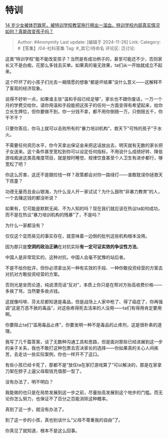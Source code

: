 # 特训
[14 岁少女被体罚致死，被特训学校教官拖行擦出一溜血，特训学校内部真实情况如何？真能改变孩子吗？](https://www.zhihu.com/question/4943101217/answer/41148245026)

> Author: #Anonymity
> Last update: [编辑于 2024-11-26]
> Link:
> Category: #【答集】/04-社科答集 
> Tag: #_其它/待命名 
> 评论区:
> 泛讨论:

这类“特训学校”能不能改变孩子？当然是有成功例子的，甚至可能还不少，否则家长又不是白痴，花那么多钱去买单。如果真的毫无效果，ta们从一开始就成立不起来。

这个吓坏了的小孩子们光去一厢情愿的想象“都是坏结果”没什么意义——这解释不了客观的经济现象。

说得不好听一点，如果谁主张“温和手段已经足够”，家长也不跟你废话，一万一个月的学费交给你，请你用温和手段能把这孩子的任何一方面变得有希望起来，给你立长生牌位，但你要做不到，你一分钱不拿，都不用你倒赔一万，只倒赔五千，你干不干？

只要你答应，你马上就可以击败所有的“暴力培训机构”，救天下“可怜的孩子”于水火。

不需要任何资历水平，你今天拿出保证金来把这话放出去，明天就有无数的家长把子女送来。这个条件甚至宽松到你可以设定任何指标，不用说什么成绩好转、降低游戏痴迷这类高难度项目，就是按时睡觉、规律饮食甚至个人卫生有进步都行，够宽松了吧？

你这么厉害，这还不是跟捡钱一样？政策都会对你一路绿灯——谁敢耽误你拯救天下孩童？

功德无量而且金山银海，为什么没人开一家试试？为什么鼓吹“非暴力教育”的人，一个去赚这钱的都没听说？

如果有，它可能是默默无闻、不为人知的吗？现在我们就应该在热议ta如何成功，而不是在热议“暴力培训机构的残暴”了，不是吗？

为什么一家都没有？

仅仅这个显而易见的事实存在，就意味着一边倒的批判这些机构根本没用。

因为那只是**空洞的政治正确**在对抗实际**有一定可证实效的争议性方法**。

中国人是非常现实的，这种对抗，中国人会毫不犹豫的站后者。

不是不给你批评，但你必须拿出另一种有实效的手段、一种你敢投资经营的方案去对抗对方敢投资经营的方案。

否则光是坐而论道，纯说漂亮话“反对”，本质上你只是在帮对方抬高收费价格——多挨了骂，当然要多收点钱。

这就像吗啡、芬太尼都知道是毒品，但是战场上人家中枪了、得了癌症了，你再强调“这是万恶不赦的毒品”，对这些疼得死去活来的人没用——ta们有得用肯定要用啊。

你要阻止ta们“滥用毒品止疼”，你要发明一种不是毒品的止疼剂，这是很朴素的道理。

我写了几千篇答案，谈了无数种沟通工具和思路，但是面对那些已经进展到这一步的亲子关系，我也不敢打这种包票去否决家长的选择——你如果真的关心人间疾苦，去走访一些实际案例，你也一样开不了这口。

有些小孩已经卡死了，那都不是“放任ta在家打游戏算了”可以解决的，那是在家拿刀架在脖子上逼父母取钱充值那一型了。

没有办法了，明不明白？

我能做的也只是在局势发展到这一步之前，尽量抬高发展到这个地步的门槛。而无论你怎么努力，也保证不了百分之百能消除这种概率。

真到了这一步，就没有办法了。

到了这一步的小孩，真也别谈什么“父母不尊重我的自由”了。

你真见了就知道，根本不是这么回事。